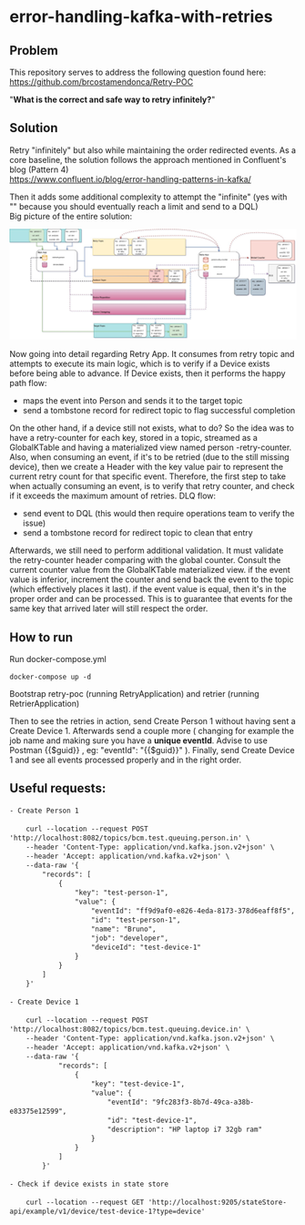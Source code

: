 # error-handling-kafka-with-retries

## Problem
This repository serves to address the following question found here:   
https://github.com/brcostamendonca/Retry-POC

"**What is the correct and safe way to retry infinitely?**"

## Solution

Retry "infinitely" but also while maintaining the order redirected events. 
As a core baseline, the solution follows the approach mentioned in Confluent's blog (Pattern 4) \
https://www.confluent.io/blog/error-handling-patterns-in-kafka/

Then it adds some additional complexity to attempt the "infinite" (yes with "" because you should eventually reach a limit and send to a DQL) \
Big picture of the entire solution:

![Solution Design](https://github.com/FourElements/error-handling-kafka-with-retries/blob/main/error_handling_retries.jpg?raw=true)
 
Now going into detail regarding Retry App.
It consumes from retry topic and attempts to execute its main logic, which is to verify if a Device exists before being able to advance.
If Device exists, then it performs the happy path flow:
- maps the event into Person and sends it to the target topic
- send a tombstone record for redirect topic to flag successful completion

On the other hand, if a device still not exists, what to do?
So the idea was to have a retry-counter for each key, stored in a topic, streamed as a GlobalKTable and having a materialized view named person
-retry-counter.\
Also, when consuming an event, if it's to be retried (due to the still missing device), then we create a Header with the key value
 pair to represent the current retry count for that specific event. 
Therefore, the first step to take when actually consuming an event, is to verify that retry counter, and check if it exceeds the maximum amount
 of retries. DLQ flow:
- send event to DQL (this would then require operations team to verify the issue) 
- send a tombstone record for redirect topic to clean that entry

Afterwards, we still need to perform additional validation. It must validate the retry-counter header comparing with the global counter.
Consult the current counter value from the GlobalKTable materialized view. if the event value is inferior, increment the counter and send back the
 event to the topic (which effectively places it last). if the event value is equal, then it's in the proper order and can be processed.
This is to guarantee that events for the same key that arrived later will still respect the order. 
    
## How to run

Run docker-compose.yml

    docker-compose up -d

Bootstrap retry-poc (running RetryApplication) and retrier (running RetrierApplication)
    
Then to see the retries in action, send Create Person 1 without having sent a Create Device 1. Afterwards send a couple more ( changing for
 example the job name and making sure you have a **unique eventId**. Advise to use Postman {{$guid}} , eg: "eventId": "{{$guid}}" ).
Finally, send Create Device 1 and see all events processed properly and in the right order.  
    
## Useful requests:

    - Create Person 1
    
        curl --location --request POST 'http://localhost:8082/topics/bcm.test.queuing.person.in' \
        --header 'Content-Type: application/vnd.kafka.json.v2+json' \
        --header 'Accept: application/vnd.kafka.v2+json' \
        --data-raw '{
            "records": [
                {
                    "key": "test-person-1",
                    "value": {
                        "eventId": "ff9d9af0-e826-4eda-8173-378d6eaff8f5",
                        "id": "test-person-1",
                        "name": "Bruno",
                        "job": "developer",
                        "deviceId": "test-device-1"
                    }
                }
            ]
        }' 

    - Create Device 1

        curl --location --request POST 'http://localhost:8082/topics/bcm.test.queuing.device.in' \
        --header 'Content-Type: application/vnd.kafka.json.v2+json' \
        --header 'Accept: application/vnd.kafka.v2+json' \
        --data-raw '{
                "records": [
                    {
                        "key": "test-device-1",
                        "value": {
                            "eventId": "9fc283f3-8b7d-49ca-a38b-e83375e12599",
                            "id": "test-device-1",
                            "description": "HP laptop i7 32gb ram"
                        }
                    }
                ]
            }'
    
    - Check if device exists in state store

        curl --location --request GET 'http://localhost:9205/stateStore-api/example/v1/device/test-device-1?type=device'    